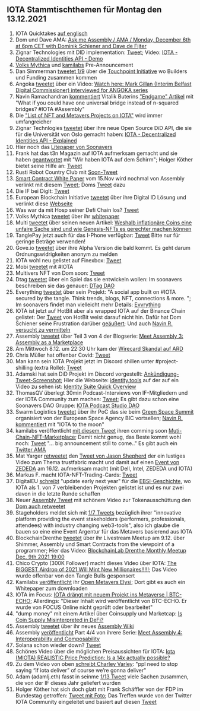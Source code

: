## IOTA Stammtischthemen für Montag den 13.12.2021

1. IOTA Quicktakes [auf englisch](https://www.youtube.com/watch?v=4P8OOno4D08)
2. Dom und Dave AMA: [Ask me Assembly / AMA / Monday, December 6th at 6pm CET with Dominik Schiener and Dave de Fijter](https://www.youtube.com/watch?v=wbzOg-gNC9A)
3. Zignar Technologies mit DID implementation: [Tweet](https://twitter.com/zignartech/status/1467878141875998724?s=20); Video: [IOTA - Decentralized Identities API - Demo](https://www.youtube.com/watch?v=mgp2IvxwqtA)
4. [Volks Mythica](https://twitter.com/volksmythica) und [kamilabs](https://twitter.com/kamilabsstudio) Pre-Announcement
5. Dan Simmerman [tweetet 1/9](https://twitter.com/DanSimerman/status/1467890201657856003?s=20) über die [Touchpoint Initiative](https://assemblytouchpoint.notion.site/assemblytouchpoint/Welcome-to-Touchpoint-3551f63c45cf492bb1b0bd6b1161b921) wo Builders und Funding zusammen kommen
6. Angoka [tweetet](https://twitter.com/AngokaCyber/status/1467788450686451712?s=20) über ein Video: [Watch here: Mark Gillan (Interim Belfast Digital Commissioner) interviewed for ANGOKA series](https://angoka.io/watch-here-mark-gillan-interim-belfast-digital-commissioner-interviewed-for-angoka-series/)
7. Navin Ramachandran [kommentiert](https://twitter.com/navinram999/status/1467867412791971843?s=20) Vitalik Buterins ["Endgame" Artikel](https://cloudflare-ipfs.com/ipfs/QmZf7E1McjSFdgamgJf9UxnRwubsFpTWf7tdTTNThBGfa6/general/2021/12/06/endgame.html) mit "What if you could have one universal bridge instead of n-squared bridges? #IOTA #Assembly"
8. Die ["List of NFT and Metavers Projects on IOTA"](https://iotaguide.notion.site/List-of-NFT-and-Metaverse-Projects-on-IOTA-4678428b23ce436289cce45a724f80c0) wird immer umfangreicher
9. Zignar Technlogies [tweetet](https://twitter.com/zignartech/status/1468098660034494465?s=20) über ihre neue Open Source DiD API, die sie für die Universität von Oslo gemacht haben: [IOTA - Decentralized Identities API - Explained](https://www.youtube.com/watch?v=mY0If3JZmhc)
10. Hier noch das [Litepaper von Soonavers](https://docs.google.com/document/d/107AWznbIIz1CwsqRO2Jwj5vmqVdj_2g-eavnmCeTvd8/mobilebasic)
11. Frank hat das t3n Magazin auf IOTA aufmerksam gemacht und sie haben [geantwortet](https://twitter.com/t3n/status/1468178600633540608?s=20) mit "Wir haben IOTA auf dem Schirm"; Holger Köther bietet seine Hilfe an: [Tweet](https://twitter.com/HolgerKoether/status/1468219613691498501?s=20)
12. Rusti Robot Country Club mit [Soon-Tweet](https://twitter.com/RustyRobotCC/status/1468170176764039171?s=20)
13. [Smart Contract White Paper](https://files.iota.org/papers/ISC_WP_Nov_10_2021.pdf) vom 15.Nov wird nochmal von Assembly verlinkt mit diesem [Tweet](https://twitter.com/assembly_net/status/1468233501422071811?s=20); Doms [Tweet](https://twitter.com/DomSchiener/status/1468234793255149582?s=20) dazu
14. Die IF bei DigIt: [Tweet](https://twitter.com/iota/status/1468218886432690181?s=20)
15. European Blockchain Initiative [tweetet](https://twitter.com/EUBLASORG/status/1468172107238551557?s=20) über ihre Digital ID Lösung und verlinkt diese [Webseite](https://europeanblockchainassociation.org/eba-working-group-self-sovereign-identity-eussi/)
16. Was war da mit Hosp seiner Defi Chain los? [Tweet](https://twitter.com/julianhosp/status/1468267243595173891?s=20)
17. Volks Mythica [tweetet](https://twitter.com/kamilabsstudio/status/1468328380668035079?s=20) über ihr [whitepaper](https://volksmythica.com/)
18. Multi [tweetet](https://twitter.com/multifolio/status/1468313352061526016?s=20) über seinen neuen Artikel: [Weshalb inflationäre Coins eine unfaire Sache sind und wie Genesis-NFTs es gerechter machen können](https://multifolio.medium.com/weshalb-inflation%C3%A4re-coins-eine-unfaire-sache-sind-und-wie-genesis-nfts-es-gerechter-machen-k%C3%B6nnen-b71f549a088a)
19. TanglePay jetzt auch für das I-Phone verfügbar: [Tweet](https://twitter.com/tanglepaycom/status/1468412935181529089?t=EQVn2edMBUiGHV8vIptJpQ&s=19) Bitte nur für geringe Beträge verwenden!
20. Gove.io [tweetet](https://twitter.com/govs_io/status/1468336799877513216?t=_MCcsZwQYJ9l4F5U7AdK6Q&s=19) über ihre Alpha Version die bald kommt. Es geht darum Ordnungswidrigkeiten anonym zu melden
21. IOTA wohl neu gelistet auf Finexbox: [Tweet](https://twitter.com/CoinesiumApp/status/1468286783402225678?s=20)
22. Mobi [tweetet](https://twitter.com/dltMOBI/status/1468276356911968276?s=20) mit #IOTA
23. Multivers NFT von Dom soon: [Tweet](https://twitter.com/Multiverse_Dom/status/1468320496374763522?s=20)
24. Dtag [tweetet](https://twitter.com/hassping/status/1468205742620434439?s=20) über ein Spiel das sie entwickeln wollen: Im soonavers beschreiben sie das genauer: [DTag DAO](https://soonaverse.com/space/0x135f8d39d3c99ec3f7a75937bcff2bbaccdc2c97/overview)
25. Everything [tweetet](https://twitter.com/TheEvvrything/status/1468424674296025090?s=20) über sein Projekt: "A social app built on #IOTA secured by the tangle. Think trends, blogs, NFT, connections & more. "; Im soonavers findet man vielleicht mehr Details: [Evvrything](https://soonaverse.com/space/0xdbb613dc074fb08c7d5d400844badb6d2d2e9747/overview)
26. IOTA ist jetzt auf HotBit aber als wrapped IOTA auf der Binance Chain gelistet: Der [Tweet](https://twitter.com/Hotbit_news/status/1468472913896501248?s=20) von HotBit weist darauf nicht hin. Dafür hat Dom Schiener seine Frustration darüber [geäußert](https://twitter.com/DomSchiener/status/1468536903343423488?s=20); Und auch [Navin R. versucht zu vermitteln](https://twitter.com/navinram999/status/1468542337211146241)
27. Assembly [tweetet](https://twitter.com/assembly_net/status/1468580863436857350?s=20) über Teil 3 von 4 der Blogserie: [Meet Assembly 3: Assembly as a Marketplace](https://blog.assembly.sc/meet-assembly-3-assembly-as-a-marketplace/)
28. Am Mittwoch 8.12. um 22:30 Uhr kam der [Wirecard Skandal auf ARD](https://www.ardmediathek.de/video/dokus-im-ersten/wirecard-die-milliarden-luege/das-erste/Y3JpZDovL2Rhc2Vyc3RlLmRlL3JlcG9ydGFnZSBfIGRva3VtZW50YXRpb24gaW0gZXJzdGVuL2NlMjQ0OWM4LTQ4YTUtNGIyNC1iMTdlLWNhOTNjMDQ5OTc4Zg/)
29. Chris Müller hat offenbar Covid: [Tweet](https://twitter.com/ChrisMuellerHI/status/1468561610155479049?s=20)
30. Man kann sein IOTA Projekt jetzt im Discord shillen unter #project-shilling (extra Rolle): [Tweet](https://twitter.com/antonionardella/status/1468601491543973900?s=20)
31. Adamski hat sein DiD Projekt im Discord vorgestellt: [Ankündigung-Tweet-Screenshot](https://twitter.com/Vrom14286662/status/1468276533357944839?s=20); Hier die Webseite: [identity.tools](https://www.identity.tools/) auf der auf ein Video zu sehen ist: [Identity Suite Quick Overview](https://www.youtube.com/watch?v=6u3Ky7HRrl0)
32. ThomasQV überlegt 30min Podcast-Interviews von IF-Mitgliedern und der IOTA Community zum machen: [Tweet](https://twitter.com/TVstedal/status/1468746080733077507?s=20); Es gibt dazu schon eine Soonavers DAO Gruppe: [IOTA Podcast Studio DAO](https://soonaverse.com/space/0x9e983f054e294d41beacbb28f769bcbc044b0766/overview)
33. Swarm Logixtics [tweetet](https://twitter.com/SwarmLogistics/status/1468709695821074436?s=20) über ihr PoC das sie beim [Green Space Summit](https://www.esa-bic-bw.de/news-detail/green-space-startup-summit-save-the-date/) organisiert von der European Space Agency BIC vortsellen; [Navin R. kommentiert](https://twitter.com/navinram999/status/1468854107096203264?s=20) mit "IOTA to the moon"
34. kamilabs veröffentlicht [mit diesem Tweet](https://twitter.com/kamilabsstudio/status/1468652559778918411?s=20) ihren comming soon [Muti-Chain-NFT-Marketplace](https://inspyrd.io/); Damit nicht genug, das Beste kommt wohl noch: [Tweet](https://twitter.com/kamilabsstudio/status/1468671538618580993?s=20) "... big announcement still to come.." Es gibt auch ein [Twitter AMA](https://twitter.com/inspyrdNFT/status/1468868953233633282?s=20)
35. Mat Yarger [retweetet](https://twitter.com/Mat_Yarger/status/1468644089247719433?s=20) den [Tweet von Jason Shepherd](https://twitter.com/defshepherd/status/1468636537734803462?s=20) der ein lustiges Video zum Thema trustfabric macht und damit auf einen [Event von ZEDEDA](https://us02web.zoom.us/webinar/register/8116389026424/WN_YrMPZIk2SuGc30wcrzQcKA) am 16.12. aufmerksam macht (mit Dell, Intel, ZEDEDA und IOTA)
36. Markus F. macht IOTA-NFT-Trading-Cards: [Tweet](https://twitter.com/FranklMarkus/status/1468653141289754625?s=20)
37. DigitalEU [schreibt](https://twitter.com/DigitalEU/status/1468606203848806400?s=20) "update early next year" für die [EBSI-Geschichte](https://digital-strategy.ec.europa.eu/en/news/european-blockchain-pre-commercial-procurement), wo IOTA als 1. von 7 verbleibenden Projekten gelistet ist und es nur zwei davon in die letzte Runde schaffen
38. Neuer [Assembly Tweet](https://twitter.com/assembly_net/status/1468853025817174017?s=20) mit schönem Video zur Tokenausschüttung den [Dom auch retweetet](https://twitter.com/DomSchiener/status/1468854881385693185?s=20)
39. Stageholders meldet sich mit [1/7 Tweets](https://twitter.com/stageholders/status/1468858047007182852?s=20) bezüglich ihrer "innovative platform providing the event stakeholders (performers, professionals, attendees) with industry changing web3-tools", also ich glaube die bauen so eine eine Event Argentur für das Metavers basierend aus IOTA
40. BlockchainDrenthe [tweetet](https://twitter.com/BclDrenthe/status/1468893833819828233?s=20) über ihr Livestream Meetup am 9.12. über Shimmer, Assembly und Smart Contracts from the viewpoint of a programmer; Hier das Video: [BlockchainLab Drenthe Monthly Meetup Dec. 9th 2021 19:00](https://youtu.be/ATKSBFy641I?t=1931)
41. Chico Crypto (300K Follower) macht dieses Video über IOTA: [The BIGGEST Airdrop of 2021 Will Mint New Millionaires!!!!!](https://youtu.be/qlfHVpq2uQg?t=433); Das Video wurde offenbar von den Tangle Bulls gesponsert
42. Kamilabs [veröffentlicht](https://twitter.com/kamilabsstudio/status/1469001368107163664?s=20) ihr [Open Metavers Elysi](https://www.elysi.io/#/); Dort gibt es auch ein Whitepaper zum downloaden
43. IOTA im Focus: [IOTA drängt mit neuem Projekt ins Metaverse | BTC-ECHO](https://m.focus.de/finanzen/boerse/kryptowaehrungen/iota-draengt-mit-neuem-projekt-ins-metaverse-btc-echo_id_24481291.html); Allerdings: "Dieser Inhalt wird veröffentlicht von BTC-ECHO. Er wurde von FOCUS Online nicht geprüft oder bearbeitet"
44. "dump money" mit einem Artikel über Coinsupply und Marketcap: [Is Coin Supply Misinterpreted in DeFi?](https://dumb-m0ney.medium.com/is-coin-supply-misinterpreted-in-defi-df12ad67d732)
45. Assembly [tweetet](https://twitter.com/assembly_net/status/1469215412118339584?s=20) über ihr neues [Assembly Wiki](https://wiki.assembly.sc/)
46. Assembly [veröffentlicht](https://twitter.com/assembly_net/status/1468942576296288261?s=20) Part 4/4 von ihrere Serie: [Meet Assembly 4: Interoperability and Composability](https://blog.assembly.sc/meet-assembly-4-interoperability-and-composability/)
47. Solana schon wieder down? [Tweet](https://twitter.com/murphsicles/status/1468998047879340041?s=20)
48. Schönes Video über die möglichen Preisaussichten für IOTA: [Iota (MIOTA) REALISTIC Price Prediction: Is a 14x actually possible?](https://www.youtube.com/watch?v=zp570crly84&feature=youtu.be)
49. Zu dem Video von oben [schreibt Charley Varley](https://twitter.com/c_varley/status/1468996022747676679?s=20): "ppl need to stop saying “if iota deliver”    of course we’re gonna deliver"
50. Adam (adamlj.eth) fasst in seinme [1/13 Tweet](https://twitter.com/admljhnsn/status/1469019040592982022?s=20) viele Sachen zusammen, die von der IF dieses Jahr geliefert wurden
51. Holger Köther hat sich doch glatt mit Frank Schäffler von der FDP im Bundestag getroffen: [Tweet mit Foto](https://twitter.com/HolgerKoether/status/1469002991227310080?s=20); Das Treffen wurde von der Twitter IOTA Community eingeleitet und basiert auf diesen [Tweet](https://twitter.com/f_schaeffler/status/1464593775267926035?s=20) 
